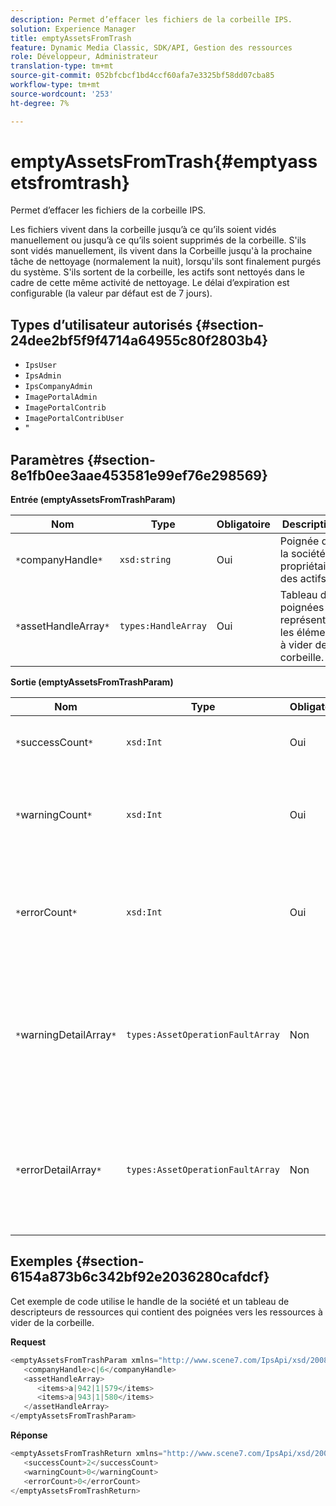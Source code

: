 ```yaml
---
description: Permet d’effacer les fichiers de la corbeille IPS.
solution: Experience Manager
title: emptyAssetsFromTrash
feature: Dynamic Media Classic, SDK/API, Gestion des ressources
role: Développeur, Administrateur
translation-type: tm+mt
source-git-commit: 052bfcbcf1bd4ccf60afa7e3325bf58dd07cba85
workflow-type: tm+mt
source-wordcount: '253'
ht-degree: 7%

---
```



# emptyAssetsFromTrash{#emptyassetsfromtrash}

Permet d’effacer les fichiers de la corbeille IPS.

Les fichiers vivent dans la corbeille jusqu’à ce qu’ils soient vidés manuellement ou jusqu’à ce qu’ils soient supprimés de la corbeille. S&#39;ils sont vidés manuellement, ils vivent dans la Corbeille jusqu&#39;à la prochaine tâche de nettoyage (normalement la nuit), lorsqu&#39;ils sont finalement purgés du système. S&#39;ils sortent de la corbeille, les actifs sont nettoyés dans le cadre de cette même activité de nettoyage. Le délai d’expiration est configurable (la valeur par défaut est de 7 jours).

## Types d’utilisateur autorisés {#section-24dee2bf5f9f4714a64955c80f2803b4}

* `IpsUser`
* `IpsAdmin`
* `IpsCompanyAdmin`
* `ImagePortalAdmin`
* `ImagePortalContrib`
* `ImagePortalContribUser`
* &quot;

## Paramètres {#section-8e1fb0ee3aae453581e99ef76e298569}

**Entrée (emptyAssetsFromTrashParam)**

| Nom | Type | Obligatoire | Description |
|---|---|---|---|
| `*`companyHandle`*` | `xsd:string` | Oui | Poignée de la société propriétaire des actifs. |
| `*`assetHandleArray`*` | `types:HandleArray` | Oui | Tableau de poignées représentant les éléments à vider de la corbeille. |

**Sortie (emptyAssetsFromTrashParam)**

| Nom | Type | Obligatoire | Description |
|---|---|---|---|
| `*`successCount`*` | `xsd:Int` | Oui | Nombre de fichiers vidés avec succès de la corbeille. |
| `*`warningCount`*` | `xsd:Int` | Oui | Nombre d’avertissements générés lorsque l’opération tentait de vider des ressources de la corbeille. |
| `*`errorCount`*` | `xsd:Int` | Oui | Nombre d’erreurs générées lorsque l’opération tentait de vider des fichiers de la corbeille. |
| `*`warningDetailArray`*` | `types:AssetOperationFaultArray` | Non | Tableau des détails associés aux ressources qui ont généré des avertissements lorsque l’opération a tenté de les vider de la corbeille. |
| `*`errorDetailArray`*` | `types:AssetOperationFaultArray` | Non | Tableau des détails associés aux ressources qui ont généré des erreurs lorsque l’opération a tenté de les vider de la corbeille. |

## Exemples {#section-6154a873b6c342bf92e2036280cafdcf}

Cet exemple de code utilise le handle de la société et un tableau de descripteurs de ressources qui contient des poignées vers les ressources à vider de la corbeille.

**Request**

```java
<emptyAssetsFromTrashParam xmlns="http://www.scene7.com/IpsApi/xsd/2008-01-15">
   <companyHandle>c|6</companyHandle>
   <assetHandleArray>
      <items>a|942|1|579</items>
      <items>a|943|1|580</items>
   </assetHandleArray>
</emptyAssetsFromTrashParam>
```

**Réponse**

```java
<emptyAssetsFromTrashReturn xmlns="http://www.scene7.com/IpsApi/xsd/2008-01-15">
   <successCount>2</successCount>
   <warningCount>0</warningCount>
   <errorCount>0</errorCount>
</emptyAssetsFromTrashReturn>
```

